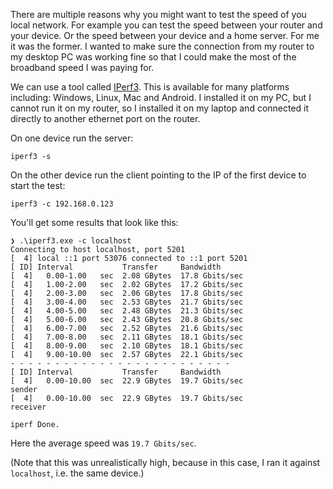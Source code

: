 There are multiple reasons why you might want to test the speed of you local network. For example you can test the speed between your router and your device. Or the speed between your device and a home server. For me it was the former. I wanted to make sure the connection from my router to my desktop PC was working fine so that I could make the most of the broadband speed I was paying for.

We can use a tool called [IPerf3](https://iperf.fr/). This is available for many platforms including: Windows, Linux, Mac and Android. I installed it on my PC, but I cannot run it on my router, so I installed it on my laptop and connected it directly to another ethernet port on the router.

On one device run the server:

```shell
iperf3 -s
```

On the other device run the client pointing to the IP of the first device to start the test:

```shell
iperf3 -c 192.168.0.123
```

You'll get some results that look like this:

```plain
❯ .\iperf3.exe -c localhost
Connecting to host localhost, port 5201
[  4] local ::1 port 53076 connected to ::1 port 5201
[ ID] Interval           Transfer     Bandwidth
[  4]   0.00-1.00   sec  2.08 GBytes  17.8 Gbits/sec
[  4]   1.00-2.00   sec  2.02 GBytes  17.2 Gbits/sec
[  4]   2.00-3.00   sec  2.06 GBytes  17.8 Gbits/sec
[  4]   3.00-4.00   sec  2.53 GBytes  21.7 Gbits/sec
[  4]   4.00-5.00   sec  2.48 GBytes  21.3 Gbits/sec
[  4]   5.00-6.00   sec  2.43 GBytes  20.8 Gbits/sec
[  4]   6.00-7.00   sec  2.52 GBytes  21.6 Gbits/sec
[  4]   7.00-8.00   sec  2.11 GBytes  18.1 Gbits/sec
[  4]   8.00-9.00   sec  2.10 GBytes  18.1 Gbits/sec
[  4]   9.00-10.00  sec  2.57 GBytes  22.1 Gbits/sec
- - - - - - - - - - - - - - - - - - - - - - - - -
[ ID] Interval           Transfer     Bandwidth
[  4]   0.00-10.00  sec  22.9 GBytes  19.7 Gbits/sec                  sender
[  4]   0.00-10.00  sec  22.9 GBytes  19.7 Gbits/sec                  receiver

iperf Done.
```

Here the average speed was `19.7 Gbits/sec`.

(Note that this was unrealistically high, because in this case, I ran it against `localhost`, i.e. the same device.)
